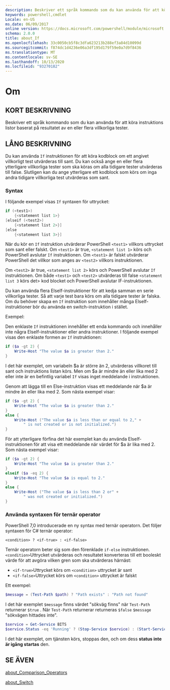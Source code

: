 ```yaml
---
description: Beskriver ett språk kommando som du kan använda för att köra instruktions listor baserat på resultatet av en eller flera villkorliga tester.
keywords: powershell,cmdlet
Locale: en-US
ms.date: 06/09/2017
online version: https://docs.microsoft.com/powershell/module/microsoft.powershell.core/about/about_if?view=powershell-7.1&WT.mc_id=ps-gethelp
schema: 2.0.0
title: about_If
ms.openlocfilehash: 33c0050cb5f8c3dfa623213b288ef3a84d10099d
ms.sourcegitcommit: f874dc1d4236e06a3df195d179f59e0a7d9f8436
ms.translationtype: MT
ms.contentlocale: sv-SE
ms.lasthandoff: 10/13/2020
ms.locfileid: "93270182"
---
```

# <a name="about-if"></a>Om

## <a name="short-description"></a>KORT BESKRIVNING
Beskriver ett språk kommando som du kan använda för att köra instruktions listor baserat på resultatet av en eller flera villkorliga tester.

## <a name="long-description"></a>LÅNG BESKRIVNING

Du kan använda `If` instruktionen för att köra kodblock om ett angivet villkorligt test utvärderas till sant. Du kan också ange en eller flera ytterligare villkorliga tester som ska köras om alla tidigare tester utvärderas till false. Slutligen kan du ange ytterligare ett kodblock som körs om inga andra tidigare villkorliga test utvärderas som sant.

### <a name="syntax"></a>Syntax

I följande exempel visas `If` syntaxen för uttrycket:

```powershell
if (<test1>)
    {<statement list 1>}
[elseif (<test2>)
    {<statement list 2>}]
[else
    {<statement list 3>}]
```

När du kör en `If` instruktion utvärderar PowerShell `<test1>` villkors uttrycket som sant eller falskt. Om `<test1>` är true, `<statement list 1>` körs och PowerShell avslutar `If` instruktionen. Om `<test1>` är falskt utvärderar PowerShell det villkor som anges av `<test2>` villkors instruktionen.

Om `<test2>` är true, `<statement list 2>` körs och PowerShell avslutar `If` instruktionen. Om både `<test1>` och `<test2>` utvärderas till false `<statement list 3` körs det> kod blocket och PowerShell avslutar IF-instruktionen.

Du kan använda flera ElseIf-instruktioner för att kedja samman en serie villkorliga tester. Så att varje test bara körs om alla tidigare tester är falska.
Om du behöver skapa en `If` instruktion som innehåller många ElseIf-instruktioner bör du använda en switch-instruktion i stället.

Exempel:

Den enklaste `If` instruktionen innehåller ett enda kommando och innehåller inte några ElseIf-instruktioner eller andra instruktioner. I följande exempel visas den enklaste formen av `If` instruktionen:

```powershell
if ($a -gt 2) {
    Write-Host "The value $a is greater than 2."
}
```

I det här exemplet, om variabeln $a är större än 2, utvärderas villkoret till sant och instruktions listan körs. Men om $a är mindre än eller lika med 2 eller inte är en befintlig variabel `If` visas inget meddelande i instruktionen.

Genom att lägga till en Else-instruktion visas ett meddelande när $a är mindre än eller lika med 2. Som nästa exempel visar:

```powershell
if ($a -gt 2) {
    Write-Host "The value $a is greater than 2."
}
else {
    Write-Host ("The value $a is less than or equal to 2," +
        " is not created or is not initialized.")
}
```

För att ytterligare förfina det här exemplet kan du använda ElseIf-instruktionen för att visa ett meddelande när värdet för $a är lika med 2. Som nästa exempel visar:

```powershell
if ($a -gt 2) {
    Write-Host "The value $a is greater than 2."
}
elseif ($a -eq 2) {
    Write-Host "The value $a is equal to 2."
}
else {
    Write-Host ("The value $a is less than 2 or" +
        " was not created or initialized.")
}
```

### <a name="using-the-ternary-operator-syntax"></a>Använda syntaxen för ternär operator

PowerShell 7,0 introducerade en ny syntax med ternär operatorn. Det följer syntaxen för C# ternär operator:

```Syntax
<condition> ? <if-true> : <if-false>
```

Ternär operatorn beter sig som den förenklade `if-else` instruktionen. `<condition>`Uttrycket utvärderas och resultatet konverteras till ett booleskt värde för att avgöra vilken gren som ska utvärderas härnäst:

- `<if-true>`Uttrycket körs om `<condition>` uttrycket är sant
- `<if-false>`Uttrycket körs om `<condition>` uttrycket är falskt

Ett exempel:

```powershell
$message = (Test-Path $path) ? "Path exists" : "Path not found"
```

I det här exemplet `$message` finns värdet "sökväg finns" när `Test-Path` returnerar `$true` . När `Test-Path` returnerar returneras `$false` `$message` "sökvägen hittades inte".

```powershell
$service = Get-Service BITS
$service.Status -eq 'Running' ? (Stop-Service $service) : (Start-Service $service)
```

I det här exemplet, om tjänsten körs, stoppas den, och om dess **status inte är igång startas** den.

## <a name="see-also"></a>SE ÄVEN

[about_Comparison_Operators](about_Comparison_Operators.md)

[about_Switch](about_Switch.md)

